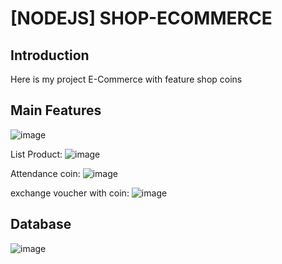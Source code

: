 # [NODEJS] SHOP-ECOMMERCE
## Introduction
Here is my project E-Commerce with feature shop coins
## Main Features
![image](https://user-images.githubusercontent.com/107544734/232061702-34bf9bfa-416a-4b3a-8cb3-36dd3c7aa405.png)

List Product:
![image](https://user-images.githubusercontent.com/107544734/232063854-a5d033b4-1134-489b-ba45-0a7a0a94393e.png)

Attendance coin:
![image](https://user-images.githubusercontent.com/107544734/232064267-6da9325a-9085-43a9-9636-76adeee213ff.png)

exchange voucher with coin:
![image](https://user-images.githubusercontent.com/107544734/232065470-4cb18b37-8908-413e-a810-bc4e97c27003.png)
## Database

![image](https://user-images.githubusercontent.com/107544734/232069065-fa2997ce-5ba4-4119-b4d1-6116480948f2.png)
